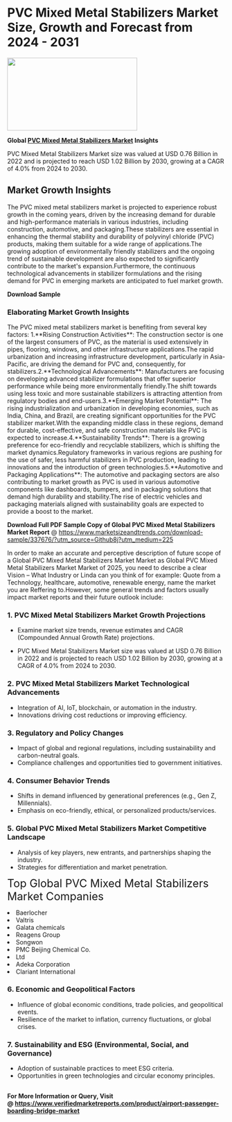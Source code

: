 <H1>PVC Mixed Metal Stabilizers Market Size, Growth and Forecast from 2024 - 2031</H1><img class="aligncenter size-medium wp-image-584254" src="https://thirdeyenews.in/wp-content/uploads/2024/09/Global-Market-Research-300x168.jpeg" alt="" width="300" height="168" /><p><strong>Global&nbsp;<a href="https://www.marketsizeandtrends.com/download-sample/337676/?utm_source=Github8j?utm_medium=225">PVC Mixed Metal Stabilizers Market</a> Insights</strong></p><p>PVC Mixed Metal Stabilizers Market size was valued at USD 0.76 Billion in 2022 and is projected to reach USD 1.02 Billion by 2030, growing at a CAGR of 4.0% from 2024 to 2030.</p><p><h2>Market Growth Insights</h2> The PVC mixed metal stabilizers market is projected to experience robust growth in the coming years, driven by the increasing demand for durable and high-performance materials in various industries, including construction, automotive, and packaging.These stabilizers are essential in enhancing the thermal stability and durability of polyvinyl chloride (PVC) products, making them suitable for a wide range of applications.The growing adoption of environmentally friendly stabilizers and the ongoing trend of sustainable development are also expected to significantly contribute to the market's expansion.Furthermore, the continuous technological advancements in stabilizer formulations and the rising demand for PVC in emerging markets are anticipated to fuel market growth.<p><strong>Download Sample</strong></p> <h3>Elaborating Market Growth Insights</h3> The PVC mixed metal stabilizers market is benefiting from several key factors: 1.**Rising Construction Activities**: The construction sector is one of the largest consumers of PVC, as the material is used extensively in pipes, flooring, windows, and other infrastructure applications.The rapid urbanization and increasing infrastructure development, particularly in Asia-Pacific, are driving the demand for PVC and, consequently, for stabilizers.2.**Technological Advancements**: Manufacturers are focusing on developing advanced stabilizer formulations that offer superior performance while being more environmentally friendly.The shift towards using less toxic and more sustainable stabilizers is attracting attention from regulatory bodies and end-users.3.**Emerging Market Potential**: The rising industrialization and urbanization in developing economies, such as India, China, and Brazil, are creating significant opportunities for the PVC stabilizer market.With the expanding middle class in these regions, demand for durable, cost-effective, and safe construction materials like PVC is expected to increase.4.**Sustainability Trends**: There is a growing preference for eco-friendly and recyclable stabilizers, which is shifting the market dynamics.Regulatory frameworks in various regions are pushing for the use of safer, less harmful stabilizers in PVC production, leading to innovations and the introduction of green technologies.5.**Automotive and Packaging Applications**: The automotive and packaging sectors are also contributing to market growth as PVC is used in various automotive components like dashboards, bumpers, and in packaging solutions that demand high durability and stability.The rise of electric vehicles and packaging materials aligned with sustainability goals are expected to provide a boost to the market.<p><span class=""><strong>Download Full PDF Sample Copy of Global PVC Mixed Metal Stabilizers Market Report</strong> @ <a href="https://www.marketsizeandtrends.com/download-sample/337676/?utm_source=Github8j?utm_medium=225" target="_blank">https://www.marketsizeandtrends.com/download-sample/337676/?utm_source=Github8j?utm_medium=225</a></span></p><p>In order to make an accurate and perceptive description of future scope of a Global&nbsp;PVC Mixed Metal Stabilizers Market Market as Global&nbsp;PVC Mixed Metal Stabilizers Market Market of 2025, you need to describe a clear Vision &ndash; What Industry or Linda can you think of for example: Quote from a Technology, healthcare, automotive, renewable energy, name the market you are Reffering to.However, some general trends and factors usually impact market reports and their future outlook include:</p><h3>1.&nbsp;<strong>PVC Mixed Metal Stabilizers Market Growth Projections</strong></h3><ul><li>Examine market size trends, revenue estimates and CAGR (Compounded Annual Growth Rate) projections.</li><li><p>PVC Mixed Metal Stabilizers Market size was valued at USD 0.76 Billion in 2022 and is projected to reach USD 1.02 Billion by 2030, growing at a CAGR of 4.0% from 2024 to 2030.</p></li></ul><h3>2.&nbsp;<strong>PVC Mixed Metal Stabilizers Market Technological Advancements</strong></h3><ul><li>Integration of AI, IoT, blockchain, or automation in the industry.</li><li>Innovations driving cost reductions or improving efficiency.</li></ul><h3>3.&nbsp;<strong>Regulatory and Policy Changes</strong></h3><ul><li>Impact of global and regional regulations, including sustainability and carbon-neutral goals.</li><li>Compliance challenges and opportunities tied to government initiatives.</li></ul><h3>4.&nbsp;<strong>Consumer Behavior Trends</strong></h3><ul><li>Shifts in demand influenced by generational preferences (e.g., Gen Z, Millennials).</li><li>Emphasis on eco-friendly, ethical, or personalized products/services.</li></ul><h3>5.&nbsp;<strong>Global PVC Mixed Metal Stabilizers Market Competitive Landscape</strong></h3><ul><li>Analysis of key players, new entrants, and partnerships shaping the industry.</li><li>Strategies for differentiation and market penetration.</li></ul><p data-pm-slice="1 1 []"><span style="color: inherit; font-family: inherit; font-size: 25px;">Top Global PVC Mixed Metal Stabilizers Market Companies</span></p><div class="" data-test-id=""><p><li>Baerlocher</li><li> Valtris</li><li> Galata chemicals</li><li> Reagens Group</li><li> Songwon</li><li> PMC Beijing Chemical Co.</li><li> Ltd</li><li> Adeka Corporation</li><li> Clariant International</li></p></div><h3>6.&nbsp;<strong>Economic and Geopolitical Factors</strong></h3><ul><li>Influence of global economic conditions, trade policies, and geopolitical events.</li><li>Resilience of the market to inflation, currency fluctuations, or global crises.</li></ul><h3>7.&nbsp;<strong>Sustainability and ESG (Environmental, Social, and Governance)</strong></h3><ul><li>Adoption of sustainable practices to meet ESG criteria.</li><li>Opportunities in green technologies and circular economy principles.</li></ul><h2><strong style="font-size: 14px;">For More Information or Query, Visit @&nbsp;</strong><a style="background-color: #ffffff; font-size: 14px;" href="https://www.marketsizeandtrends.com/report/pvc-mixed-metal-stabilizers-market/" target="_blank">https://www.verifiedmarketreports.com/product/airport-passenger-boarding-bridge-market</a></h2>